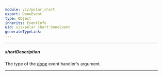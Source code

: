 ```yaml
---
module: viz/polar_chart
export: DoneEvent
type: Object
inherits: EventInfo
uid: viz/polar_chart:DoneEvent
generateTypeLink: 
---
```

---
##### shortDescription
The type of the [done]({basewidgetpath}/Events/#done) event handler's argument.

---
<!-- Description goes here -->